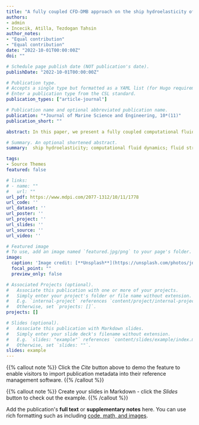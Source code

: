 ```yaml
---
title: "A fully coupled CFD-DMB approach on the ship hydroelasticity of a containership in extreme wave conditions"
authors:
- admin
- Incecik, Atilla, Tezdogan Tahsin
author_notes:
- "Equal contribution"
- "Equal contribution"
date: "2022-10-01T00:00:00Z"
doi: ""

# Schedule page publish date (NOT publication's date).
publishDate: "2022-10-01T00:00:00Z"

# Publication type.
# Accepts a single type but formatted as a YAML list (for Hugo requirements).
# Enter a publication type from the CSL standard.
publication_types: ["article-journal"]

# Publication name and optional abbreviated publication name.
publication: "*Journal of Marine Science and Engineering, 10*(11)"
publication_short: ""

abstract: In this paper, we present a fully coupled computational fluid dynamic (CFD) and discrete module beam (DMB) method for the numerical prediction of nonlinear hydroelastic responses of a ship advancing in regular and focused wave conditions. A two-way data communication scheme is applied between two solvers, whereby the external fluid pressure exported from the CFD simulation is used to derive the structural responses in the DMB solver, and the structural deformations are fed back into the CFD solver to deform the mesh. We first conduct a series of verification and validation studies by using the present CFD–DMB method to investigate the global ship motion, vertical bending moments (VBMs), and green water phenomenon of the ship in different regular wave conditions. The numerical results agreed favourably with the CFD–FEA model and experimental measurements. Then, the extreme ship motions are studied in focused wave conditions to represent extreme sea conditions that a ship may experience in a real sea state. According to the conclusion drawn from the numerical simulations, it is founded that the focused wave case will lead to the increase of the longitudinal responses of the hull compared to regular wave condition, i.e., the heave, pitch, and total VBMs rise about 25%, 20% and 9%, respectively. In focused wave conditions, intensive ship responses and severe waves cause stronger slamming phenomena. It is found that the instantaneous impact pressure from the focused wave is higher and sharper compared to the regular waves and comes along with the obvious green-water-on-deck phenomena.

# Summary. An optional shortened abstract.
summary:  ship hydroelasticity; computational fluid dynamics; fluid structure interaction; focused wave; longitudinal strength analysis

tags:
- Source Themes
featured: false

# links:
# - name: ""
#   url: ""
url_pdf: https://www.mdpi.com/2077-1312/10/11/1778
url_code: ''
url_dataset: ''
url_poster: ''
url_project: ''
url_slides: ''
url_source: ''
url_video: ''

# Featured image
# To use, add an image named `featured.jpg/png` to your page's folder. 
image:
  caption: 'Image credit: [**Unsplash**](https://unsplash.com/photos/jdD8gXaTZsc)'
  focal_point: ""
  preview_only: false

# Associated Projects (optional).
#   Associate this publication with one or more of your projects.
#   Simply enter your project's folder or file name without extension.
#   E.g. `internal-project` references `content/project/internal-project/index.md`.
#   Otherwise, set `projects: []`.
projects: []

# Slides (optional).
#   Associate this publication with Markdown slides.
#   Simply enter your slide deck's filename without extension.
#   E.g. `slides: "example"` references `content/slides/example/index.md`.
#   Otherwise, set `slides: ""`.
slides: example
---
```


{{% callout note %}}
Click the *Cite* button above to demo the feature to enable visitors to import publication metadata into their reference management software.
{{% /callout %}}

{{% callout note %}}
Create your slides in Markdown - click the *Slides* button to check out the example.
{{% /callout %}}

Add the publication's **full text** or **supplementary notes** here. You can use rich formatting such as including [code, math, and images](https://docs.hugoblox.com/content/writing-markdown-latex/).
